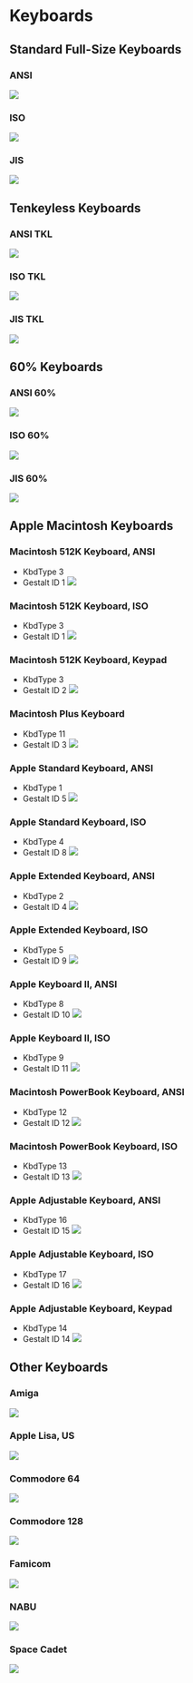 # Keyboards

## Standard Full-Size Keyboards

### ANSI
![](keyboards-svg/ANSI.svg)

### ISO
![](keyboards-svg/ISO.svg)

### JIS
![](keyboards-svg/JIS.svg)

## Tenkeyless Keyboards

### ANSI TKL
![](keyboards-svg/ANSI%20TKL.svg)

### ISO TKL
![](keyboards-svg/ISO%20TKL.svg)

### JIS TKL
![](keyboards-svg/JIS%20TKL.svg)

## 60% Keyboards

### ANSI 60%
![](keyboards-svg/ANSI%2060%25.svg)

### ISO 60%
![](keyboards-svg/ISO%2060%25.svg)

### JIS 60%
![](keyboards-svg/JIS%2060%25.svg)

## Apple Macintosh Keyboards

### Macintosh 512K Keyboard, ANSI
* KbdType 3
* Gestalt ID 1
![](keyboards-svg/Macintosh%20512K%20Keyboard,%20ANSI.svg)

### Macintosh 512K Keyboard, ISO
* KbdType 3
* Gestalt ID 1
![](keyboards-svg/Macintosh%20512K%20Keyboard,%20ISO.svg)

### Macintosh 512K Keyboard, Keypad
* KbdType 3
* Gestalt ID 2
![](keyboards-svg/Macintosh%20512K%20Keyboard,%20Keypad.svg)

### Macintosh Plus Keyboard
* KbdType 11
* Gestalt ID 3
![](keyboards-svg/Macintosh%20Plus%20Keyboard.svg)

### Apple Standard Keyboard, ANSI
* KbdType 1
* Gestalt ID 5
![](keyboards-svg/Apple%20Standard%20Keyboard,%20ANSI.svg)

### Apple Standard Keyboard, ISO
* KbdType 4
* Gestalt ID 8
![](keyboards-svg/Apple%20Standard%20Keyboard,%20ISO.svg)

### Apple Extended Keyboard, ANSI
* KbdType 2
* Gestalt ID 4
![](keyboards-svg/Apple%20Extended%20Keyboard,%20ANSI.svg)

### Apple Extended Keyboard, ISO
* KbdType 5
* Gestalt ID 9
![](keyboards-svg/Apple%20Extended%20Keyboard,%20ISO.svg)

### Apple Keyboard II, ANSI
* KbdType 8
* Gestalt ID 10
![](keyboards-svg/Apple%20Keyboard%20II,%20ANSI.svg)

### Apple Keyboard II, ISO
* KbdType 9
* Gestalt ID 11
![](keyboards-svg/Apple%20Keyboard%20II,%20ISO.svg)

### Macintosh PowerBook Keyboard, ANSI
* KbdType 12
* Gestalt ID 12
![](keyboards-svg/Macintosh%20PowerBook%20Keyboard,%20ANSI.svg)

### Macintosh PowerBook Keyboard, ISO
* KbdType 13
* Gestalt ID 13
![](keyboards-svg/Macintosh%20PowerBook%20Keyboard,%20ISO.svg)

### Apple Adjustable Keyboard, ANSI
* KbdType 16
* Gestalt ID 15
![](keyboards-svg/Apple%20Adjustable%20Keyboard,%20ANSI.svg)

### Apple Adjustable Keyboard, ISO
* KbdType 17
* Gestalt ID 16
![](keyboards-svg/Apple%20Adjustable%20Keyboard,%20ISO.svg)

### Apple Adjustable Keyboard, Keypad
* KbdType 14
* Gestalt ID 14
![](keyboards-svg/Apple%20Adjustable%20Keyboard,%20Keypad.svg)

## Other Keyboards

### Amiga
![](keyboards-svg/Amiga.svg)

### Apple Lisa, US
![](keyboards-svg/Apple%20Lisa,%20US.svg)

### Commodore 64
![](keyboards-svg/Commodore%2064.svg)

### Commodore 128
![](keyboards-svg/Commodore%20128.svg)

### Famicom
![](keyboards-svg/Famicom.svg)

### NABU
![](keyboards-svg/NABU.svg)

### Space Cadet
![](keyboards-svg/Space%20Cadet.svg)
